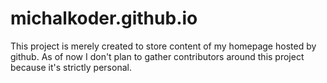 # michalkoder.github.io
This project is merely created to store content of my homepage hosted by github.
As of now I don't plan to gather contributors around this project because it's strictly personal.
